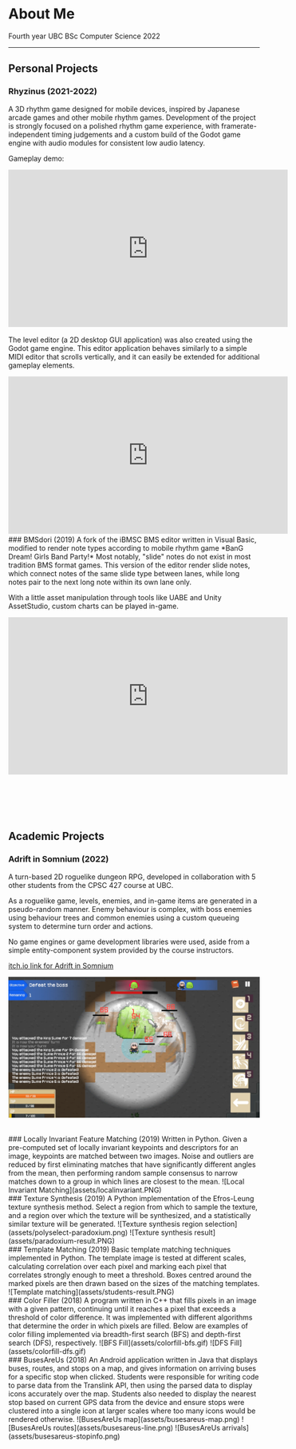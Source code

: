 # About Me

Fourth year UBC BSc Computer Science 2022

---

## Personal Projects

### Rhyzinus (2021-2022)
A 3D rhythm game designed for mobile devices, inspired by Japanese arcade games and other mobile rhythm games. 
Development of the project is strongly focused on a polished rhythm game experience, with framerate-independent timing judgements and a custom build of the Godot game engine with audio modules for consistent low audio latency. 

Gameplay demo:
  <iframe width="560" height="315" src="https://www.youtube.com/embed/WmkENbeMcXo" title="YouTube video player" frameborder="0" allow="accelerometer; autoplay; clipboard-write; encrypted-media; gyroscope; picture-in-picture" allowfullscreen></iframe>
<br/>

The level editor (a 2D desktop GUI application) was also created using the Godot game engine. This editor application behaves similarly to a simple MIDI editor that scrolls vertically, and it can easily be extended for additional gameplay elements. 
  <iframe width="560" height="315" src="https://www.youtube.com/embed/XGloufyBQw4" title="YouTube video player" frameborder="0" allow="accelerometer; autoplay; clipboard-write; encrypted-media; gyroscope; picture-in-picture" allowfullscreen></iframe>

<br/>
### BMSdori (2019)
A fork of the iBMSC BMS editor written in Visual Basic, modified to render note types according to mobile rhythm game *BanG Dream! Girls Band Party!*  
Most notably, "slide" notes do not exist in most tradition BMS format games. This version of the editor render slide notes, which connect notes of the same slide type between lanes, while long notes pair to the next long note within its own lane only.  

With a little asset manipulation through tools like UABE and Unity AssetStudio, custom charts can be played in-game.  

  <iframe width="560" height="315" src="https://www.youtube.com/embed/0eTcIp8PGuo" frameborder="0" allow="accelerometer; autoplay; encrypted-media; gyroscope; picture-in-picture" allowfullscreen></iframe>

<br/><br/>
---


## Academic Projects

### Adrift in Somnium (2022)
A turn-based 2D roguelike dungeon RPG, developed in collaboration with 5 other students from the CPSC 427 course at UBC. 

As a roguelike game, levels, enemies, and in-game items are generated in a pseudo-random manner. Enemy behaviour is complex, with boss enemies using behaviour trees and common enemies using a custom queueing system to determine turn order and actions.

No game engines or game development libraries were used, aside from a simple entity-component system provided by the course instructors. 

[itch.io link for Adrift in Somnium](https://tocshi.itch.io/adrift-in-somnium)

![Adrift in Somnium gameplay](assets/somnium-kingslime-gameplay.png)

<br/>
### Locally Invariant Feature Matching (2019)
Written in Python. Given a pre-computed set of locally invariant keypoints and descriptors for an image, keypoints are matched between two images.  
Noise and outliers are reduced by first eliminating matches that have significantly different angles from the mean, then performing random sample consensus to narrow matches down to a group in which lines are closest to the mean.
![Local Invariant Matching](assets/localinvariant.PNG)

<br/>
### Texture Synthesis (2019)
A Python implementation of the Efros-Leung texture synthesis method. Select a region from which to sample the texture, and a region over which the texture will be synthesized, and a statistically similar texture will be generated.  
![Texture synthesis region selection](assets/polyselect-paradoxium.png)
![Texture synthesis result](assets/paradoxium-result.PNG)

<br/>
### Template Matching (2019)
Basic template matching techniques implemented in Python. The template image is tested at different scales, calculating correlation over each pixel and marking each pixel that correlates strongly enough to meet a threshold. Boxes centred around the marked pixels are then drawn based on the sizes of the matching templates.
![Template matching](assets/students-result.PNG)

<br/>
### Color Filler (2018)
A program written in C++ that fills pixels in an image with a given pattern, continuing until it reaches a pixel that exceeds a threshold of color difference. It was implemented with different algorithms that determine the order in which pixels are filled. Below are examples of color filling implemented via breadth-first search (BFS) and depth-first search (DFS), respectively.
![BFS Fill](assets/colorfill-bfs.gif)
![DFS Fill](assets/colorfill-dfs.gif)

<br/>
### BusesAreUs (2018)
An Android application written in Java that displays buses, routes, and stops on a map, and gives information on arriving buses for a specific stop when clicked. Students were responsible for writing code to parse data from the Translink API, then using the parsed data to display icons accurately over the map. Students also needed to display the nearest stop based on current GPS data from the device and ensure stops were clustered into a single icon at larger scales where too many icons would be rendered otherwise.
![BusesAreUs map](assets/busesareus-map.png)
![BusesAreUs routes](assets/busesareus-line.png)
![BusesAreUs arrivals](assets/busesareus-stopinfo.png)

<br/><br/>
---
